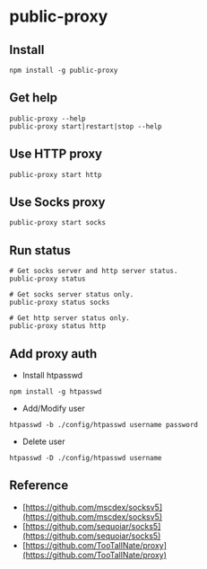 # public-proxy


## Install
```shell
npm install -g public-proxy
```

## Get help
```shell
public-proxy --help
public-proxy start|restart|stop --help
```

## Use HTTP proxy
```shell
public-proxy start http
```

## Use Socks proxy
```shell
public-proxy start socks
``` 

## Run status
```shell
# Get socks server and http server status.
public-proxy status

# Get socks server status only.
public-proxy status socks

# Get http server status only.
public-proxy status http
```

## Add proxy auth
- Install htpasswd
```shell
npm install -g htpasswd
```

- Add/Modify user
```shell
htpasswd -b ./config/htpasswd username password
```

- Delete user
```shell
htpasswd -D ./config/htpasswd username
```

## Reference
- [https://github.com/mscdex/socksv5](https://github.com/mscdex/socksv5)
- [https://github.com/sequoiar/socks5](https://github.com/sequoiar/socks5)
- [https://github.com/TooTallNate/proxy](https://github.com/TooTallNate/proxy)


